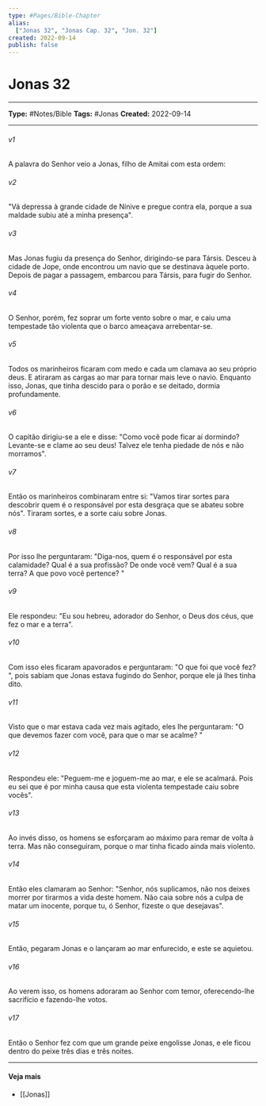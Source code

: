 ```yaml
---
type: #Pages/Bible-Chapter
alias:
  ["Jonas 32", "Jonas Cap. 32", "Jon. 32"]
created: 2022-09-14
publish: false
---
```


# Jonas 32

---

**Type:** #Notes/Bible
**Tags:** #Jonas
**Created:** 2022-09-14

---

###### v1
A palavra do Senhor veio a Jonas, filho de Amitai com esta ordem:
###### v2
"Vá depressa à grande cidade de Nínive e pregue contra ela, porque a sua maldade subiu até a minha presença".
###### v3
Mas Jonas fugiu da presença do Senhor, dirigindo-se para Társis. Desceu à cidade de Jope, onde encontrou um navio que se destinava àquele porto. Depois de pagar a passagem, embarcou para Társis, para fugir do Senhor.
###### v4
O Senhor, porém, fez soprar um forte vento sobre o mar, e caiu uma tempestade tão violenta que o barco ameaçava arrebentar-se.
###### v5
Todos os marinheiros ficaram com medo e cada um clamava ao seu próprio deus. E atiraram as cargas ao mar para tornar mais leve o navio. Enquanto isso, Jonas, que tinha descido para o porão e se deitado, dormia profundamente.
###### v6
O capitão dirigiu-se a ele e disse: "Como você pode ficar aí dormindo? Levante-se e clame ao seu deus! Talvez ele tenha piedade de nós e não morramos".
###### v7
Então os marinheiros combinaram entre si: "Vamos tirar sortes para descobrir quem é o responsável por esta desgraça que se abateu sobre nós". Tiraram sortes, e a sorte caiu sobre Jonas.
###### v8
Por isso lhe perguntaram: "Diga-nos, quem é o responsável por esta calamidade? Qual é a sua profissão? De onde você vem? Qual é a sua terra? A que povo você pertence? "
###### v9
Ele respondeu: "Eu sou hebreu, adorador do Senhor, o Deus dos céus, que fez o mar e a terra".
###### v10
Com isso eles ficaram apavorados e perguntaram: "O que foi que você fez? ", pois sabiam que Jonas estava fugindo do Senhor, porque ele já lhes tinha dito.
###### v11
Visto que o mar estava cada vez mais agitado, eles lhe perguntaram: "O que devemos fazer com você, para que o mar se acalme? "
###### v12
Respondeu ele: "Peguem-me e joguem-me ao mar, e ele se acalmará. Pois eu sei que é por minha causa que esta violenta tempestade caiu sobre vocês".
###### v13
Ao invés disso, os homens se esforçaram ao máximo para remar de volta à terra. Mas não conseguiram, porque o mar tinha ficado ainda mais violento.
###### v14
Então eles clamaram ao Senhor: "Senhor, nós suplicamos, não nos deixes morrer por tirarmos a vida deste homem. Não caia sobre nós a culpa de matar um inocente, porque tu, ó Senhor, fizeste o que desejavas".
###### v15
Então, pegaram Jonas e o lançaram ao mar enfurecido, e este se aquietou.
###### v16
Ao verem isso, os homens adoraram ao Senhor com temor, oferecendo-lhe sacrifício e fazendo-lhe votos.
###### v17
Então o Senhor fez com que um grande peixe engolisse Jonas, e ele ficou dentro do peixe três dias e três noites.


---

#### Veja mais

- [[Jonas]]
